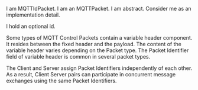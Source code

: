 I am MQTTIdPacket.
I am an MQTTPacket.
I am abstract. Consider me as an implementation detail.

I hold an optional id.

Some types of MQTT Control Packets contain a variable header component. It resides between the fixed header and the payload. The content of the variable header varies depending on the Packet type. The Packet Identifier field of variable header is common in several packet types.

The Client and Server assign Packet Identifiers independently of each other. As a result, Client Server pairs can participate in concurrent message exchanges using the same Packet Identifiers.